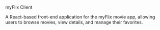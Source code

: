 myFlix Client

A React-based front-end application for the myFlix movie app, allowing users to browse movies, view details, and manage their favorites.